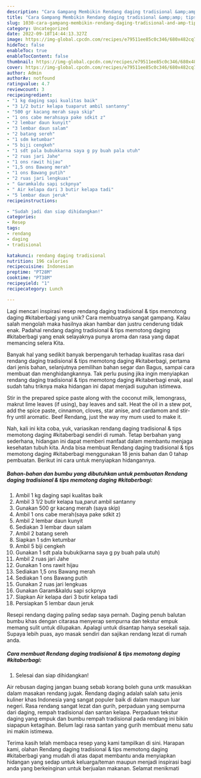 ```yaml
---
description: "Cara Gampang Membikin Rendang daging tradisional &amp;amp; tips memotong daging #kitaberbagi yang Lezat"
title: "Cara Gampang Membikin Rendang daging tradisional &amp;amp; tips memotong daging #kitaberbagi yang Lezat"
slug: 1030-cara-gampang-membikin-rendang-daging-tradisional-and-amp-tips-memotong-daging-kitaberbagi-yang-lezat
category: Uncategorized
date: 2022-09-18T14:44:13.327Z
image: https://img-global.cpcdn.com/recipes/e79511ee85c0c346/680x482cq70/rendang-daging-tradisional-tips-memotong-daging-kitaberbagi-foto-resep-utama.jpg
hideToc: false
enableToc: true
enableTocContent: false
thumbnail: https://img-global.cpcdn.com/recipes/e79511ee85c0c346/680x482cq70/rendang-daging-tradisional-tips-memotong-daging-kitaberbagi-foto-resep-utama.jpg
cover: https://img-global.cpcdn.com/recipes/e79511ee85c0c346/680x482cq70/rendang-daging-tradisional-tips-memotong-daging-kitaberbagi-foto-resep-utama.jpg
author: Admin
authorAv: notfound
ratingvalue: 4.7
reviewcount: 3
recipeingredient:
- "1 kg daging sapi kualitas baik"
- "3 1/2 butir kelapa tuaparut ambil santanny"
- "500 gr kacang merah saya skip"
- "1 ons cabe merahsaya pake sdkit z"
- "2 lembar daun kunyit"
- "3 lembar daun salam"
- "2 batang sereh"
- "1 sdm ketumbar"
- "5 biji cengkeh"
- "1 sdt pala bubukkarna saya g py buah pala utuh"
- "2 ruas jari Jahe"
- "1 ons rawit hijau"
- "1,5 ons Bawang merah"
- "1 ons Bawang putih"
- "2 ruas jari lengkuas"
- " Garamkaldu sapi sckpnya"
- " Air kelapa dari 3 butir kelapa tadi"
- "5 lembar daun jeruk"
recipeinstructions:

- "Sudah jadi dan siap dihidangkan!"
categories:
- Resep
tags:
- rendang
- daging
- tradisional

katakunci: rendang daging tradisional 
nutrition: 196 calories
recipecuisine: Indonesian
preptime: "PT28M"
cooktime: "PT38M"
recipeyield: "1"
recipecategory: Lunch

---
```





Lagi mencari inspirasi resep rendang daging tradisional &amp; tips memotong daging #kitaberbagi yang unik? Cara membuatnya sangat gampang. Kalau salah mengolah maka hasilnya akan hambar dan justru cenderung tidak enak. Padahal rendang daging tradisional &amp; tips memotong daging #kitaberbagi yang enak selayaknya punya aroma dan rasa yang dapat memancing selera Kita.





Banyak hal yang sedikit banyak berpengaruh terhadap kualitas rasa dari rendang daging tradisional &amp; tips memotong daging #kitaberbagi, pertama dari jenis bahan, selanjutnya pemilihan bahan segar dan Bagus, sampai cara membuat dan menghidangkannya. Tak perlu pusing jika ingin menyiapkan rendang daging tradisional &amp; tips memotong daging #kitaberbagi enak,      asal sudah tahu triknya maka hidangan ini dapat menjadi suguhan istimewa.














Stir in the prepared spice paste along with the coconut milk, lemongrass, makrut lime leaves (if using), bay leaves and salt. Heat the oil in a stew pot, add the spice paste, cinnamon, cloves, star anise, and cardamom and stir-fry until aromatic. Beef Rendang, just the way my mum used to make it.






Nah, kali ini kita coba, yuk, variasikan rendang daging tradisional &amp; tips memotong daging #kitaberbagi sendiri di rumah. Tetap berbahan yang sederhana, hidangan ini dapat memberi manfaat dalam membantu menjaga kesehatan tubuh kita. Anda bisa membuat Rendang daging tradisional &amp; tips memotong daging #kitaberbagi menggunakan 18 jenis bahan dan 0 tahap pembuatan. Berikut ini cara untuk menyiapkan hidangannya.

<!--inarticleads1-->

##### Bahan-bahan dan bumbu yang dibutuhkan untuk pembuatan Rendang daging tradisional &amp; tips memotong daging #kitaberbagi:

1. Ambil 1 kg daging sapi kualitas baik
1. Ambil 3 1/2 butir kelapa tua,parut ambil santanny
1. Gunakan 500 gr kacang merah (saya skip)
1. Ambil 1 ons cabe merah(saya pake sdkit z)
1. Ambil 2 lembar daun kunyit
1. Sediakan 3 lembar daun salam
1. Ambil 2 batang sereh
1. Siapkan 1 sdm ketumbar
1. Ambil 5 biji cengkeh
1. Gunakan 1 sdt pala bubuk(karna saya g py buah pala utuh)
1. Ambil 2 ruas jari Jahe
1. Gunakan 1 ons rawit hijau
1. Sediakan 1,5 ons Bawang merah
1. Sediakan 1 ons Bawang putih
1. Gunakan 2 ruas jari lengkuas
1. Gunakan  Garam&amp;kaldu sapi sckpnya
1. Siapkan  Air kelapa dari 3 butir kelapa tadi
1. Persiapkan 5 lembar daun jeruk


Resepi rendang daging paling sedap saya pernah. Daging penuh balutan bumbu khas dengan citarasa menyerap sempurna dan tekstur empuk memang sulit untuk dilupakan. Apalagi untuk disantap hanya sesekali saja. Supaya lebih puas, ayo masak sendiri dan sajikan rendang lezat di rumah anda. 

<!--inarticleads2-->

##### Cara membuat Rendang daging tradisional &amp; tips memotong daging #kitaberbagi:


1. Selesai dan siap dihidangkan!

Air rebusan daging jangan buang sebab korang boleh guna untk masukkan dalam masakan rendang jugak. Rendang daging adalah salah satu jenis kuliner khas Indonesia yang sangat populer baik di dalam maupun luar negeri. Rasa rendang sangat lezat dan gurih, perpaduan yang sempurna dari daging, rempah tradisional dan santan kelapa. Perpaduan tekstur daging yang empuk dan bumbu rempah tradisional pada rendang ini bikin siapapun ketagihan. Belum lagi rasa santan yang gurih membuat menu satu ini makin istimewa. 

Terima kasih telah membaca resep yang kami tampilkan di sini. Harapan kami, olahan Rendang daging tradisional &amp; tips memotong daging #kitaberbagi yang mudah di atas dapat membantu anda menyiapkan hidangan yang sedap untuk keluarga/teman maupun menjadi inspirasi bagi anda yang berkeinginan untuk berjualan makanan. Selamat menikmati
